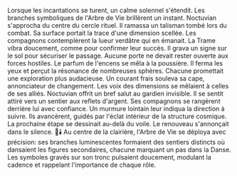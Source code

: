 Lorsque les incantations se turent, un calme solennel s'étendit.
Les branches symboliques de l'Arbre de Vie brillèrent un instant.
Noctuvian s'approcha du centre du cercle rituel.
Il ramassa un talisman tombé lors du combat.
Sa surface portait la trace d'une dimension scellée.
Les compagnons contemplèrent la lueur verdâtre qui en émanait.
La Trame vibra doucement, comme pour confirmer leur succès.
Il grava un signe sur le sol pour sécuriser le passage.
Aucune porte ne devait rester ouverte aux forces hostiles.
Le parfum de l'encens se mêla à la poussière.
Il ferma les yeux et perçut la résonance de nombreuses sphères.
Chacune promettait une exploration plus audacieuse.
Un courant frais souleva sa cape, annonciateur de changement.
Les voix des dimensions se mêlaient à celles de ses alliés.
Noctuvian offrit un bref salut au gardien invisible.
Il se sentit attiré vers un sentier aux reflets d'argent.
Ses compagnons se rangèrent derrière lui avec confiance.
Un murmure lointain leur indiqua la direction à suivre.
Ils avancèrent, guidés par l'éclat intérieur de la structure cosmique.
La prochaine étape se dessinait au-delà du voile.
Le renouveau s'annonçait dans le silence.
🌌🕯️
Au centre de la clairière, l'Arbre de Vie se déploya avec précision: ses branches luminescentes formaient des sentiers distincts où dansaient les figures secondaires, chacune marquant un pas dans la Danse. Les symboles gravés sur son tronc pulsaient doucement, modulant la cadence et rappelant l'importance de chaque rôle.
